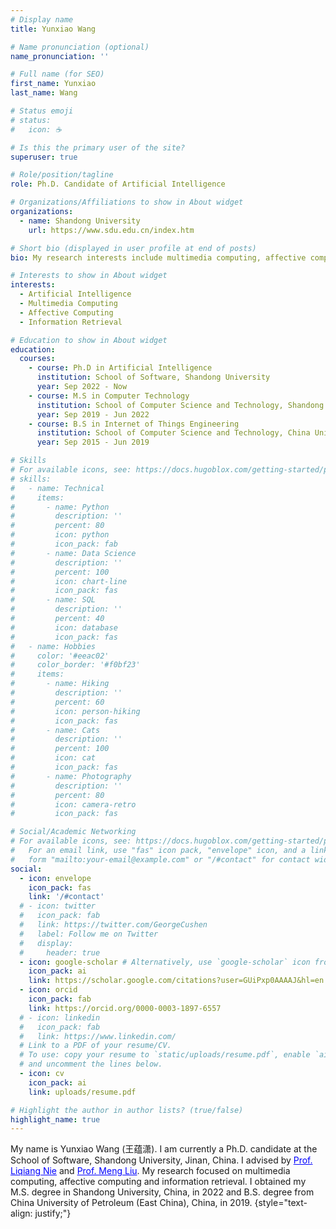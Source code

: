 ```yaml
---
# Display name
title: Yunxiao Wang

# Name pronunciation (optional)
name_pronunciation: ''

# Full name (for SEO)
first_name: Yunxiao
last_name: Wang

# Status emoji
# status:
#   icon: ☕️

# Is this the primary user of the site?
superuser: true

# Role/position/tagline
role: Ph.D. Candidate of Artificial Intelligence

# Organizations/Affiliations to show in About widget
organizations:
  - name: Shandong University
    url: https://www.sdu.edu.cn/index.htm

# Short bio (displayed in user profile at end of posts)
bio: My research interests include multimedia computing, affective computing and information retrieval.

# Interests to show in About widget
interests:
  - Artificial Intelligence
  - Multimedia Computing
  - Affective Computing
  - Information Retrieval

# Education to show in About widget
education:
  courses:
    - course: Ph.D in Artificial Intelligence
      institution: School of Software, Shandong University
      year: Sep 2022 - Now
    - course: M.S in Computer Technology
      institution: School of Computer Science and Technology, Shandong University
      year: Sep 2019 - Jun 2022
    - course: B.S in Internet of Things Engineering
      institution: School of Computer Science and Technology, China University of Petroleum (East China)
      year: Sep 2015 - Jun 2019

# Skills
# For available icons, see: https://docs.hugoblox.com/getting-started/page-builder/#icons
# skills:
#   - name: Technical
#     items:
#       - name: Python
#         description: ''
#         percent: 80
#         icon: python
#         icon_pack: fab
#       - name: Data Science
#         description: ''
#         percent: 100
#         icon: chart-line
#         icon_pack: fas
#       - name: SQL
#         description: ''
#         percent: 40
#         icon: database
#         icon_pack: fas
#   - name: Hobbies
#     color: '#eeac02'
#     color_border: '#f0bf23'
#     items:
#       - name: Hiking
#         description: ''
#         percent: 60
#         icon: person-hiking
#         icon_pack: fas
#       - name: Cats
#         description: ''
#         percent: 100
#         icon: cat
#         icon_pack: fas
#       - name: Photography
#         description: ''
#         percent: 80
#         icon: camera-retro
#         icon_pack: fas

# Social/Academic Networking
# For available icons, see: https://docs.hugoblox.com/getting-started/page-builder/#icons
#   For an email link, use "fas" icon pack, "envelope" icon, and a link in the
#   form "mailto:your-email@example.com" or "/#contact" for contact widget.
social:
  - icon: envelope
    icon_pack: fas
    link: '/#contact'
  # - icon: twitter
  #   icon_pack: fab
  #   link: https://twitter.com/GeorgeCushen
  #   label: Follow me on Twitter
  #   display:
  #     header: true
  - icon: google-scholar # Alternatively, use `google-scholar` icon from `ai` icon pack
    icon_pack: ai
    link: https://scholar.google.com/citations?user=GUiPxp0AAAAJ&hl=en
  - icon: orcid
    icon_pack: fab
    link: https://orcid.org/0000-0003-1897-6557
  # - icon: linkedin
  #   icon_pack: fab
  #   link: https://www.linkedin.com/
  # Link to a PDF of your resume/CV.
  # To use: copy your resume to `static/uploads/resume.pdf`, enable `ai` icons in `params.yaml`,
  # and uncomment the lines below.
  - icon: cv
    icon_pack: ai
    link: uploads/resume.pdf

# Highlight the author in author lists? (true/false)
highlight_name: true
---
```


My name is Yunxiao Wang (王蕴潇). I am currently a Ph.D. candidate at the School of Software, Shandong University, Jinan, China. I advised by <a href="https://liqiangnie.github.io/index.html" target="_blank" style="color:blue;">Prof. Liqiang Nie</a> and <a href="https://mengliu1991.github.io/" target="_blank" style="color:blue;">Prof. Meng Liu</a>. My research focused on multimedia computing, affective computing and information retrieval. I obtained my M.S. degree in Shandong University, China, in 2022 and B.S. degree from China University of Petroleum (East China), China, in 2019.
{style="text-align: justify;"}
